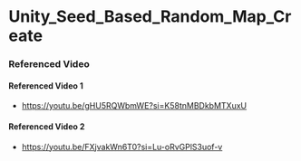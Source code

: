 # Unity_Seed_Based_Random_Map_Create
 ### Referenced Video
 #### Referenced Video 1
 - https://youtu.be/gHU5RQWbmWE?si=K58tnMBDkbMTXuxU
 #### Referenced Video 2
 - https://youtu.be/FXjvakWn6T0?si=Lu-oRvGPlS3uof-v
 
